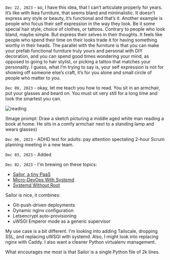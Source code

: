 `Dec 22, 2023` - so, I have this idea, that I can’t articulate properly for years. It’s like with Ikea furniture, that seems bland and minimalistic. It doesn’t express any style or beauty, it’s functional and that’s it. Another example is people who focus their self expression in the way they look. Be it some special hair style, choice of clothes, or tattoos. Contrary to people who look bland, maybe simple. But express their selves in their thoughts. It feels like people who spend their time on their looks trade it for having something worthy in their heads. The parallel with the furniture is that you can make your prefab functional furniture truly yours and personal with DIY decoration, and you can spend good times wondering your mind, as opposed to going to hair stylist, or picking a tattoo that matches your personality.
I guess, what I’m trying to say is, your self expression is not for showing off someone else’s craft, it’s for you alone and small circle of people who matter to you.

`Dec 09, 2023` - okay, let me teach you how to read. You sit in an armchair, put your glasses and beard on. You must sit very still for a long time and look the smartest you can.

![reading](/16_life/images/reading.jpeg)

(Image prompt: Draw a sketch picturing a middle aged white man reading a book at home. He sits in a comfy armchair next to a standing lamp and wears glasses)

`Dec 06, 2023` - ADHD test for adults: pay attention spectating 2-hour Scrum planning meeting in a new team.

`Dec 03, 2023` - Added [](/12_articles/51-self-hosted-paas.rst)

`Dec 02, 2023` - I'm brewing on these topics:
- [Sailor, a tiny PaaS](https://github.com/mardix/sailor)
- [Micro-DevOps With Systemd](https://hackernoon.com/micro-devops-with-systemd-supercharge-any-ordinary-linux-server)
- [Systemd Without Root](https://sekor.eu.org/techlog/systemd-without-root-instances/)

Sailor is nice, it combines:
- Git-push-driven deployments
- Dynamic nginx configuration
- Letsencrypt auto-provisioning
- uWSGI Emperor mode as a generic supervisor

My use case is a bit different.
I'm looking into adding Tailscale, dropping SSL, and replacing uWSGI with systemd.
Also, I might look into replacing nginx with Caddy.
I also want a cleaner Python virtualenv management.

What encourages me most is that Sailor is a single Python file of 2k lines.

